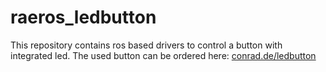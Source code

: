 # raeros_ledbutton
This repository contains ros based drivers to control a button with integrated led.
The used button can be ordered here: [conrad.de/ledbutton](https://www.conrad.de/de/p/tru-components-gq16f-10e-j-b-12v-vandalismusgeschuetzter-drucktaster-48-v-dc-2-a-1-x-aus-ein-ip65-tastend-1-st-701855.html?refresh=true#attributesNotes_delivery)

# 